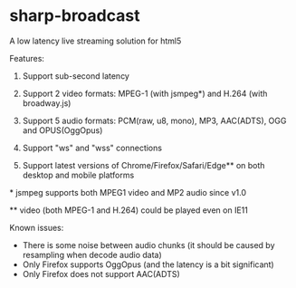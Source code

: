 # sharp-broadcast
A low latency live streaming solution for html5

Features:

1. Support sub-second latency

2. Support 2 video formats: MPEG-1 (with jsmpeg\*) and H.264 (with broadway.js)

3. Support 5 audio formats: PCM(raw, u8, mono), MP3, AAC(ADTS), OGG and OPUS(OggOpus)

4. Support "ws" and "wss" connections

5. Support latest versions of Chrome/Firefox/Safari/Edge\*\* on both desktop and mobile platforms


\* jsmpeg supports both MPEG1 video and MP2 audio since v1.0

\*\* video (both MPEG-1 and H.264) could be played even on IE11


Known issues:

- There is some noise between audio chunks (it should be caused by resampling when decode audio data)
- Only Firefox supports OggOpus (and the latency is a bit significant)
- Only Firefox does not support AAC(ADTS)

